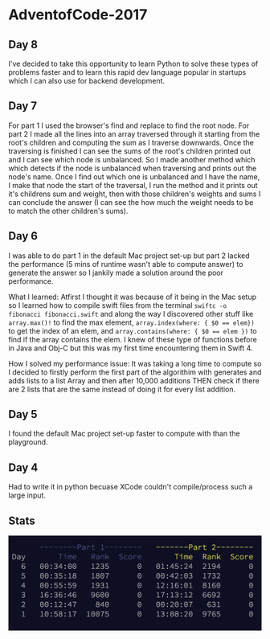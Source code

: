 # AdventofCode-2017

## Day 8

I've decided to take this opportunity to learn Python to solve these types of problems faster and to learn this rapid dev language popular in startups which I can also use for backend development.

## Day 7

For part 1 I used the browser's find and replace to find the root node. For part 2 I made all the lines into an array traversed through it starting from the root's children and computing the sum as I traverse downwards. Once the traversing is finished I can see the sums of the root's children printed out and I can see which node is unbalanced. So I made another method which which detects if the node is unbalanced when traversing and prints out the node's name. Once I find out which one is unbalanced and I have the name, I make that node the start of the traversal, I run the method and it prints out it's childrens sum and weight, then with those children's weights and sums I can conclude the answer (I can see the how much the weight needs to be to match the other children's sums).

## Day 6
I was able to do part 1 in the default Mac project set-up but part 2 lacked the performance (5 mins of runtime wasn't able to compute answer) to generate the answer so I jankily made a solution around the poor performance. 


What I learned:
Atfirst I thought it was because of it being in the Mac setup so I learned how to compile swift files from the terminal ```swiftc -o fibonacci fibonacci.swift``` and along the way I discovered other stuff like ```array.max()!``` to find the max element, ```array.index(where: { $0 == elem})``` to get the index of an elem, and ```array.contains(where: { $0 == elem })``` to find if the array contains the elem. I knew of these type of functions before in Java and Obj-C but this was my first time encountering them in Swift 4.


How I solved my performance issue:
It was taking a long time to compute so I decided to firstly perform the first part of the algorithim with generates and adds lists to a list Array and then after 10,000 additions THEN check if there are 2 lists that are the same instead of doing it for every list addition.

## Day 5
I found the default Mac project set-up faster to compute with than the playground.

## Day 4
Had to write it in python becuase XCode couldn't compile/process such a large input.

## Stats

![Personal Statistics](stats.png)
